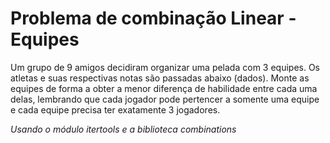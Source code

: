 # Problema de combinação Linear - Equipes

Um grupo de 9 amigos decidiram organizar uma pelada com 3 equipes. Os atletas e suas respectivas notas são passadas abaixo (dados). 
Monte as equipes de forma a obter a menor diferença de habilidade entre cada uma delas, lembrando que cada jogador pode pertencer a somente uma equipe e cada equipe precisa ter exatamente 3 jogadores.


*Usando o módulo itertools e a biblioteca combinations*
